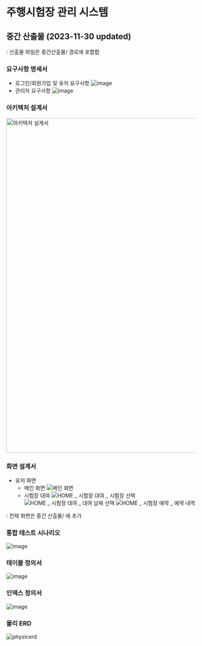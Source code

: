 # 주행시험장 관리 시스템


## 중간 산출물 (2023-11-30 updated)
: 산출물 파일은 중간산출물/ 경로에 포함함
### 요구사항 명세서
- 로그인/회원가입 및 유저 요구사항
![image](https://github.com/Hegale/ProvingGroundManager/assets/92227496/2e5e4b01-c7d1-4248-b1a3-aa2f25251446)
- 관리자 요구사항
![image](https://github.com/Hegale/ProvingGroundManager/assets/92227496/92b45520-acfc-4042-88d8-421dd674a486)

### 아키텍처 설계서
<img width="891" alt="아키텍처 설계서" src="https://github.com/Hegale/ProvingGroundManager/assets/92227496/3a398ae0-ae42-4e63-b8f2-18dfc5ec51e3">
   
### 화면 설계서
- 유저 화면
   - 메인 화면
  ![메인 화면](https://github.com/Hegale/ProvingGroundManager/assets/92227496/96c8e538-84ce-494d-a0dc-8dd4c23ae87b)
   - 시험장 대여
  ![HOME _ 시험장 대여 _ 시험장 선택](https://github.com/Hegale/ProvingGroundManager/assets/92227496/9e73599f-2fe3-4556-95bc-3a777e264eb2)
   ![HOME _ 시험장 대여 _ 대여 날짜 선택](https://github.com/Hegale/ProvingGroundManager/assets/92227496/a811db30-7f6e-4d29-b365-5313a60feb25)
   ![HOME _ 시험장 예약 _ 예약 내역](https://github.com/Hegale/ProvingGroundManager/assets/92227496/da63c5b9-5166-4103-9047-f42dbbd1f776)

: 전체 화면은 중간 산출물/ 에 추가

### 통합 테스트 시나리오
![image](https://github.com/Hegale/ProvingGroundManager/assets/92227496/dad01ac4-97d5-4c09-a515-c65e508b27fb)

### 테이블 정의서
![image](https://github.com/Hegale/ProvingGroundManager/assets/92227496/c33ca7fd-66ed-4704-8280-e4a2e315274d)

### 인덱스 정의서
![image](https://github.com/Hegale/ProvingGroundManager/assets/92227496/d8e5beca-b2fe-4aa8-929b-7241226b1040)

### 물리 ERD
![physicerd](https://github.com/Hegale/ProvingGroundManager/assets/92227496/e0fc197f-cf73-4de8-8fad-c1d8b1b84ba8)
